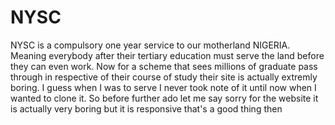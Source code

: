 # NYSC
NYSC is a compulsory one year service to our motherland NIGERIA. Meaning everybody after their tertiary education must serve the land before they can even work. Now for a scheme that sees millions of graduate pass through in respective of their course of study their site is actually extremly boring. I guess when I was to serve I never took note of it until now when I wanted to clone it. So before further ado let me say sorry for the website it is actually very boring but it is responsive that's a good thing then

